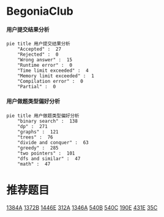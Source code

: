 # BegoniaClub

<!-- tabs:start -->



#### **用户提交结果分析**

```mermaid
pie title 用户提交结果分析
    "Accepted" :  27
    "Rejected" :  0
    "Wrong answer" :  15
    "Runtime error" :  0
    "Time limit exceeded" :  4
    "Memory limit exceeded" :  1
    "Compilation error" :  0
    "Partial" :  0
```

#### **用户做题类型偏好分析**

```mermaid
pie title 用户做题类型偏好分析
    "binary search" :  138
    "dp" :  271
    "graphs" :  121
    "trees" :  76
    "divide and conquer" :  63
    "greedy" :  285
    "two pointers" :  101
    "dfs and similar" :  47
    "math" :  47
```



<!-- tabs:end -->
# 推荐题目
[1384A](https://codeforces.com/contest/1384/problem/A)
[1372B](https://codeforces.com/contest/1372/problem/B)
[1446E](https://codeforces.com/contest/1446/problem/E)
[312A](https://codeforces.com/contest/312/problem/A)
[1346A](https://codeforces.com/contest/1346/problem/A)
[540B](https://codeforces.com/contest/540/problem/B)
[540C](https://codeforces.com/contest/540/problem/C)
[190E](https://codeforces.com/contest/190/problem/E)
[431E](https://codeforces.com/contest/431/problem/E)
[35C](https://codeforces.com/contest/35/problem/C)
